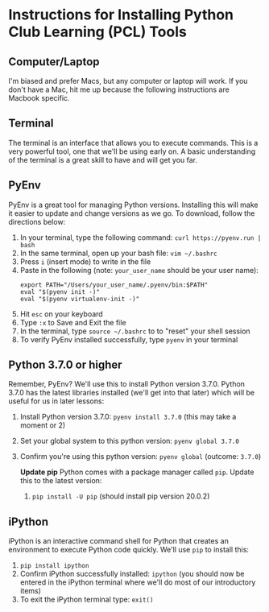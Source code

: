 # Instructions for Installing Python Club Learning (PCL) Tools

## Computer/Laptop
I'm biased and prefer Macs, but any computer or laptop will work. If you don't have a Mac, hit me up because the following instructions are Macbook specific.

## Terminal
The terminal is an interface that allows you to execute commands. This is a very powerful tool, one that we'll be using
early on. A basic understanding of the terminal is a great skill to have and will get you far.

## PyEnv
PyEnv is a great tool for managing Python versions. Installing this will make it easier to update and change versions as we go. To download, follow the directions below:

1. In your terminal, type the following command: `curl https://pyenv.run | bash`
2. In the same terminal, open up your bash file: `vim ~/.bashrc`
3. Press `i` (insert mode) to write in the file
4. Paste in the following (note: `your_user_name` should be your user name):
    ```
    export PATH="/Users/your_user_name/.pyenv/bin:$PATH"
    eval "$(pyenv init -)"
    eval "$(pyenv virtualenv-init -)"
    ```
5. Hit `esc` on your keyboard
6. Type `:x` to Save and Exit the file
7. In the terminal, type `source ~/.bashrc` to to "reset" your shell session
8. To verify PyEnv installed successfully, type `pyenv` in your terminal

## Python 3.7.0 or higher
Remember, PyEnv? We'll use this to install Python version 3.7.0. Python 3.7.0 has the latest libraries installed (we'll get into that later) which will be useful for us in later lessons:

1. Install Python version 3.7.0: `pyenv install 3.7.0` (this may take a moment or 2)
2. Set your global system to this python version: `pyenv global 3.7.0`
3. Confirm you're using this python version: `pyenv global` (outcome: `3.7.0`)

    **Update pip**
    Python comes with a package manager called `pip`. Update this to the latest version:

    1. `pip install -U pip` (should install pip version 20.0.2)

## iPython
iPython is an interactive command shell for Python that creates an environment to execute Python code quickly. We'll use `pip` to install this:

1. `pip install ipython`
2. Confirm iPython successfully installed: `ipython` (you should now be entered in the iPython terminal where we'll do most of our introductory items)
3. To exit the iPython terminal type: `exit()`
